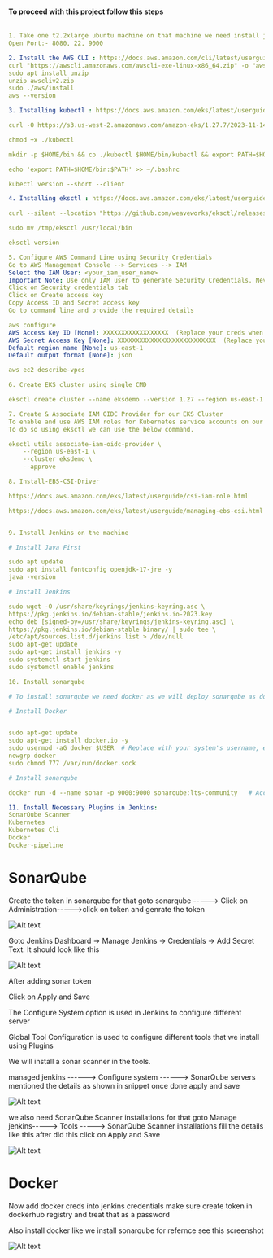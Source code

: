 #### To proceed with this project follow this steps ####
```yaml

1. Take one t2.2xlarge ubuntu machine on that machine we need install jenkins and sonarqube also we need to treat this machine as bastion host
Open Port:- 8080, 22, 9000

2. Install the AWS CLI : https://docs.aws.amazon.com/cli/latest/userguide/getting-started-install.html
curl "https://awscli.amazonaws.com/awscli-exe-linux-x86_64.zip" -o "awscliv2.zip"
sudo apt install unzip
unzip awscliv2.zip
sudo ./aws/install
aws --version

3. Installing kubectl : https://docs.aws.amazon.com/eks/latest/userguide/install-kubectl.html

curl -O https://s3.us-west-2.amazonaws.com/amazon-eks/1.27.7/2023-11-14/bin/linux/amd64/kubectl

chmod +x ./kubectl

mkdir -p $HOME/bin && cp ./kubectl $HOME/bin/kubectl && export PATH=$HOME/bin:$PATH

echo 'export PATH=$HOME/bin:$PATH' >> ~/.bashrc

kubectl version --short --client

4. Installing eksctl : https://docs.aws.amazon.com/eks/latest/userguide/eksctl.html#installing-eksctl

curl --silent --location "https://github.com/weaveworks/eksctl/releases/latest/download/eksctl_$(uname -s)_amd64.tar.gz" | tar xz -C /tmp

sudo mv /tmp/eksctl /usr/local/bin

eksctl version

5. Configure AWS Command Line using Security Credentials
Go to AWS Management Console --> Services --> IAM
Select the IAM User: <your_iam_user_name>
Important Note: Use only IAM user to generate Security Credentials. Never ever use Root User. (Highly not recommended)
Click on Security credentials tab
Click on Create access key
Copy Access ID and Secret access key
Go to command line and provide the required details

aws configure
AWS Access Key ID [None]: XXXXXXXXXXXXXXXXXX  (Replace your creds when prompted)
AWS Secret Access Key [None]: XXXXXXXXXXXXXXXXXXXXXXXXXXX  (Replace your creds when prompted)
Default region name [None]: us-east-1
Default output format [None]: json

aws ec2 describe-vpcs

6. Create EKS cluster using single CMD

eksctl create cluster --name eksdemo --version 1.27 --region us-east-1 --nodegroup-name eksdemo-ng --node-type t3.medium --nodes 3 --managed

7. Create & Associate IAM OIDC Provider for our EKS Cluster
To enable and use AWS IAM roles for Kubernetes service accounts on our EKS cluster, we must create & associate OIDC identity provider.
To do so using eksctl we can use the below command.

eksctl utils associate-iam-oidc-provider \
    --region us-east-1 \
    --cluster eksdemo \
    --approve

8. Install-EBS-CSI-Driver

https://docs.aws.amazon.com/eks/latest/userguide/csi-iam-role.html

https://docs.aws.amazon.com/eks/latest/userguide/managing-ebs-csi.html


9. Install Jenkins on the machine 

# Install Java First

sudo apt update
sudo apt install fontconfig openjdk-17-jre -y
java -version

# Install Jenkins

sudo wget -O /usr/share/keyrings/jenkins-keyring.asc \
https://pkg.jenkins.io/debian-stable/jenkins.io-2023.key
echo deb [signed-by=/usr/share/keyrings/jenkins-keyring.asc] \
https://pkg.jenkins.io/debian-stable binary/ | sudo tee \
/etc/apt/sources.list.d/jenkins.list > /dev/null
sudo apt-get update
sudo apt-get install jenkins -y
sudo systemctl start jenkins
sudo systemctl enable jenkins

10. Install sonarqube 

# To install sonarqube we need docker as we will deploy sonarqube as docker container

# Install Docker 


sudo apt-get update
sudo apt-get install docker.io -y
sudo usermod -aG docker $USER  # Replace with your system's username, e.g., 'ubuntu'
newgrp docker
sudo chmod 777 /var/run/docker.sock

# Install sonarqube

docker run -d --name sonar -p 9000:9000 sonarqube:lts-community   # Access this with your ip on 9000

11. Install Necessary Plugins in Jenkins:	
SonarQube Scanner
Kubernetes
Kubernetes Cli
Docker
Docker-pipeline
```
# SonarQube
Create the token in sonarqube for that goto sonarqube -----> Click on Administration----->click on token and genrate the token

![Alt text](image.png)

Goto Jenkins Dashboard → Manage Jenkins → Credentials → Add Secret Text. It should look like this

![Alt text](image-1.png)

After adding sonar token

Click on Apply and Save

The Configure System option is used in Jenkins to configure different server

Global Tool Configuration is used to configure different tools that we install using Plugins

We will install a sonar scanner in the tools.

managed jenkins ------> Configure system ------> SonarQube servers mentioned the details as shown in snippet once done apply and save

![Alt text](image-2.png)


we also need SonarQube Scanner installations for that goto Manage jenkins-----> Tools -----> SonarQube Scanner installations fill the details like this after did this click on Apply and Save

![Alt text](image-3.png)


# Docker

Now add docker creds into jenkins credentials make sure create token in dockerhub registry and treat that as a password

Also install docker like we install sonarqube for refernce see this screenshot

![Alt text](<docker install.png>)



